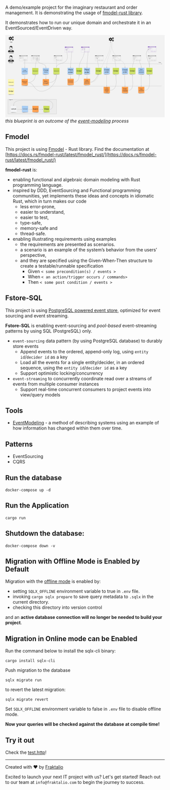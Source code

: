 A demo/example project for the imaginary restaurant and order management.
It is demonstrating the usage of [fmodel-rust library](https://github.com/fraktalio/fmodel-rust).

It demonstrates how to run our unique domain and orchestrate it in an EventSourced/EventDriven way.

![event model image](restaurant-model.jpg)
*this blueprint is an outcome of the [event-modeling](https://eventmodeling.org/posts/what-is-event-modeling/) process*

## Fmodel

This project is using [Fmodel](https://github.com/fraktalio/fmodel-rust) - Rust library. 
Find the documentation at [https://docs.rs/fmodel-rust/latest/fmodel_rust/](https://docs.rs/fmodel-rust/latest/fmodel_rust/)

**fmodel-rust** is:

- enabling functional and algebraic domain modeling with Rust programming language.
- inspired by DDD, EventSourcing and Functional programming communities, yet implements these ideas and
  concepts in idiomatic Rust, which in turn makes our code
    - less error-prone,
    - easier to understand,
    - easier to test,
    - type-safe,
    - memory-safe and
    - thread-safe.
- enabling illustrating requirements using examples
    - the requirements are presented as scenarios.
    - a scenario is an example of the system’s behavior from the users’ perspective,
    - and they are specified using the Given-When-Then structure to create a testable/runnable specification
        - Given `< some precondition(s) / events >`
        - When `< an action/trigger occurs / commands>`
        - Then `< some post condition / events >`

## Fstore-SQL

This project is using [PostgreSQL powered event store](https://github.com/fraktalio/fstore-sql), optimized for event
sourcing and event streaming.

**Fstore-SQL** is enabling event-sourcing and *pool-based* event-streaming patterns by using SQL (PostgreSQL) only.

- `event-sourcing` data pattern (by using PostgreSQL database) to durably store events
    - Append events to the ordered, append-only log, using `entity id`/`decider id` as a key
    - Load all the events for a single entity/decider, in an ordered sequence, using the `entity id`/`decider id` as a
      key
    - Support optimistic locking/concurrency
- `event-streaming` to concurrently coordinate read over a streams of events from multiple consumer instances
    - Support real-time concurrent consumers to project events into view/query models

## Tools

- [EventModeling](https://eventmodeling.org/posts/what-is-event-modeling/) - a method of describing systems using an
  example of how information has changed within them over time.

## Patterns

- EventSourcing
- CQRS


## Run the database
```shell
docker-compose up -d
```

## Run the Application

```shell
cargo run
```

## Shutdown the database:
```shell
docker-compose down -v
```

## Migration with Offline Mode is Enabled by Default

Migration with the [offline mode](https://github.com/launchbadge/sqlx/tree/main/sqlx-cli#force-building-in-offline-mode) is enabled by:

- setting `SQLX_OFFLINE` environment variable to true in `.env` file.
- invoking `cargo sqlx prepare` to save query metadata to `.sqlx` in the current directory.
- checking this directory into version control 

and an **active database connection will no longer be needed to build your project**.

## Migration in Online mode can be Enabled

Run the command below to install the sqlx-cli binary:
```shell
cargo install sqlx-cli
```

Push migration to the database
```shell
sqlx migrate run
```

to revert the latest migration:
```shell
sqlx migrate revert
```

Set `SQLX_OFFLINE` environment variable to false in `.env` file to disable offline mode.

**Now your queries will be checked against the database at compile time!**


## Try it out

Check the [test.http](test.http)!


---
Created with :heart: by [Fraktalio](https://fraktalio.com/)

Excited to launch your next IT project with us? Let's get started! Reach out to our team at `info@fraktalio.com` to
begin the journey to success.



